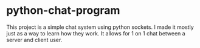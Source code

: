 # python-chat-program
This project is a simple chat system using python sockets. I made it mostly just as a way to learn how they work. It allows for 1 on 1 chat between a server and client user.
